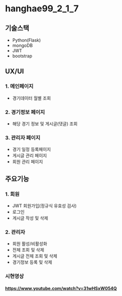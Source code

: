# hanghae99_2_1_7

## 기술스택

- Python(Flask)
- mongoDB
- JWT
- bootstrap

## UX/UI

### 1. 메인페이지
- 경기데이터 월별 조회

### 2. 경기정보 페이지
- 해당 경기 정보 및 게시글(댓글) 조회

### 3. 관리자 페이지
- 경기 일정 등록페이지
- 게시글 관리 페이지
- 회원 관리 페이지


## 주요기능

### 1. 회원
- JWT 회원가입(정규식 유효성 검사)
- 로그인
- 게시글 작성 및 삭제

### 2. 관리자
- 회원 활성/비활성화
- 전체 조회 및 삭제
- 게시글 전체 조회 및 삭제
- 경기정보 등록 및 삭제

### 시현영상
#### https://www.youtube.com/watch?v=31wHSxW054Q

